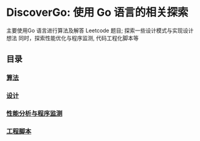 # DiscoverGo: 使用 Go 语言的相关探索

主要使用Go 语言进行算法及解答 Leetcode 题目; 探索一些设计模式与实现设计想法
同时，探索性能优化与程序监测, 代码工程化脚本等

## 目录

### [算法](https://github.com/ByronLiang/discoverGo/tree/main/algo)

### [设计](https://github.com/ByronLiang/discoverGo/tree/main/pattern)

### [性能分析与程序监测](https://github.com/ByronLiang/discoverGo/tree/main/profile)

### [工程脚本](https://github.com/ByronLiang/discoverGo/tree/main/scripts)
